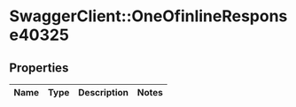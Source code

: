 # SwaggerClient::OneOfinlineResponse40325

## Properties
Name | Type | Description | Notes
------------ | ------------- | ------------- | -------------

